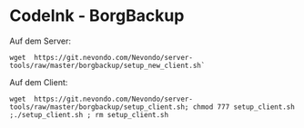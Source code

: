 # CodeInk - BorgBackup
Auf dem Server:

```
wget  https://git.nevondo.com/Nevondo/server-tools/raw/master/borgbackup/setup_new_client.sh`
```
Auf dem Client:
```
wget  https://git.nevondo.com/Nevondo/server-tools/raw/master/borgbackup/setup_client.sh; chmod 777 setup_client.sh ;./setup_client.sh ; rm setup_client.sh
```

